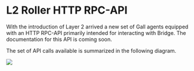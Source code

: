 # L2 Roller HTTP RPC-API

With the introduction of Layer 2 arrived a new set of Gall agents equipped with an HTTP RPC-API primarily intended for interacting with Bridge. The documentation for this API is coming soon.

The set of API calls available is summarized in the following diagram.

[![](https://media.urbit.org/docs/layer2/l2-json-rpc.svg)](https://media.urbit.org/docs/layer2/l2-json-rpc.svg)

